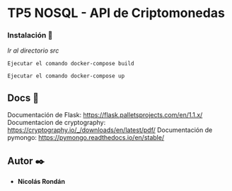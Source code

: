 # TP5 NOSQL - API de Criptomonedas

### Instalación 🔧
_Ir al directorio src_
```
Ejecutar el comando docker-compose build
```
```
Ejecutar el comando docker-compose up
```

## Docs 📖
Documentación de Flask: https://flask.palletsprojects.com/en/1.1.x/
Documentacion de cryptography: https://cryptography.io/_/downloads/en/latest/pdf/
Documentación de pymongo: https://pymongo.readthedocs.io/en/stable/

## Autor ✒️
* **Nicolás Rondán**
